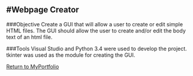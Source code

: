 #Webpage Creator
----
###Objective
Create a GUI that will allow a user to create or edit simple HTML files. The GUI should allow the user to create and/or edit the 
body text of an html file.

###Tools
Visual Studio and Python 3.4 were used to develop the project. tkinter was used as the module for creating the GUI. 

[Return to MyPortfolio](https://github.com/dzdykes/MyPortfolio)
